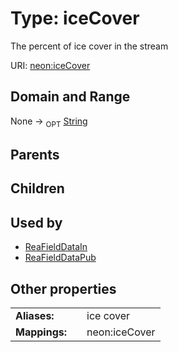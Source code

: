 
# Type: iceCover


The percent of ice cover in the stream

URI: [neon:iceCover](https://data.neonscience.org/iceCover)


## Domain and Range

None ->  <sub>OPT</sub> [String](types/String.md)

## Parents


## Children


## Used by

 * [ReaFieldDataIn](ReaFieldDataIn.md)
 * [ReaFieldDataPub](ReaFieldDataPub.md)

## Other properties

|  |  |  |
| --- | --- | --- |
| **Aliases:** | | ice cover |
| **Mappings:** | | neon:iceCover |


